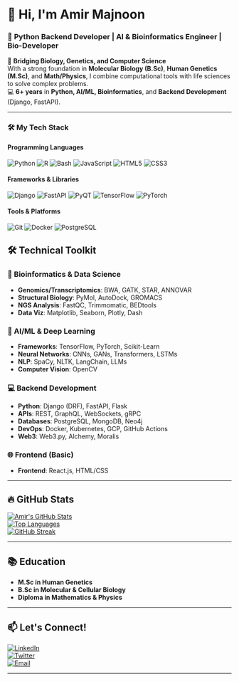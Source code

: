 # 👋 Hi, I'm Amir Majnoon  
### 🚀 **Python Backend Developer | AI & Bioinformatics Engineer | Bio-Developer**  

🔬 **Bridging Biology, Genetics, and Computer Science**  
With a strong foundation in **Molecular Biology (B.Sc)**, **Human Genetics (M.Sc)**, and **Math/Physics**, I combine computational tools with life sciences to solve complex problems.  
💻 **6+ years** in **Python, AI/ML, Bioinformatics**, and **Backend Development** (Django, FastAPI).  

---
### 🛠️ **My Tech Stack**  

#### **Programming Languages**  
![Python](https://img.shields.io/badge/Python-3776AB?logo=python&logoColor=white)
![R](https://img.shields.io/badge/R-276DC3?logo=r&logoColor=white)
![Bash](https://img.shields.io/badge/Bash-4EAA25?logo=gnu-bash&logoColor=white)
![JavaScript](https://img.shields.io/badge/JavaScript-F7DF1E?logo=javascript&logoColor=black)
![HTML5](https://img.shields.io/badge/HTML5-E34F26?logo=html5&logoColor=white)
![CSS3](https://img.shields.io/badge/CSS3-1572B6?logo=css3&logoColor=white)

#### **Frameworks & Libraries**  
![Django](https://img.shields.io/badge/Django-092E20?logo=django&logoColor=white)
![FastAPI](https://img.shields.io/badge/FastAPI-009688?logo=fastapi&logoColor=white)
![PyQT](https://img.shields.io/badge/PyQt-41CD52?logo=qt&logoColor=white)
![TensorFlow](https://img.shields.io/badge/TensorFlow-FF6F00?logo=tensorflow&logoColor=white)
![PyTorch](https://img.shields.io/badge/PyTorch-EE4C2C?logo=pytorch&logoColor=white)

#### **Tools & Platforms**  
![Git](https://img.shields.io/badge/Git-F05032?logo=git&logoColor=white)
![Docker](https://img.shields.io/badge/Docker-2496ED?logo=docker&logoColor=white)
![PostgreSQL](https://img.shields.io/badge/PostgreSQL-4169E1?logo=postgresql&logoColor=white)

## 🛠️ **Technical Toolkit**  

### **🧬 Bioinformatics & Data Science**  
- **Genomics/Transcriptomics**: BWA, GATK, STAR, ANNOVAR  
- **Structural Biology**: PyMol, AutoDock, GROMACS  
- **NGS Analysis**: FastQC, Trimmomatic, BEDtools  
- **Data Viz**: Matplotlib, Seaborn, Plotly, Dash  

### **🤖 AI/ML & Deep Learning**  
- **Frameworks**: TensorFlow, PyTorch, Scikit-Learn  
- **Neural Networks**: CNNs, GANs, Transformers, LSTMs  
- **NLP**: SpaCy, NLTK, LangChain, LLMs  
- **Computer Vision**: OpenCV  

### **💻 Backend Development**  
- **Python**: Django (DRF), FastAPI, Flask  
- **APIs**: REST, GraphQL, WebSockets, gRPC  
- **Databases**: PostgreSQL, MongoDB, Neo4j  
- **DevOps**: Docker, Kubernetes, GCP, GitHub Actions
- **Web3**: Web3.py, Alchemy, Moralis    

### **🌐 Frontend (Basic)**  
- **Frontend**: React.js, HTML/CSS  

---

## 🔥 **GitHub Stats**  
[![Amir's GitHub Stats](https://github-readme-stats.vercel.app/api?username=yourusername&show_icons=true&theme=radical&hide_border=true)](https://github.com/yourusername)  
[![Top Languages](https://github-readme-stats.vercel.app/api/top-langs/?username=yourusername&layout=compact&theme=radical&hide_border=true)](https://github.com/yourusername)  
[![GitHub Streak](https://streak-stats.demolab.com/?user=yourusername&theme=radical&hide_border=true)](https://github.com/yourusername)  

---

## 📚 **Education**  
- **M.Sc in Human Genetics**  
- **B.Sc in Molecular & Cellular Biology**  
- **Diploma in Mathematics & Physics**  

---

## 📫 **Let's Connect!**  
[![LinkedIn](https://img.shields.io/badge/LinkedIn-0077B5?style=for-the-badge&logo=linkedin&logoColor=white)](https://www.linkedin.com/in/amir-e-majnoon)  
[![Twitter](https://img.shields.io/badge/Twitter-1DA1F2?style=for-the-badge&logo=twitter&logoColor=white)](https://x.com/AmireMajnoon)  
[![Email](https://img.shields.io/badge/Email-D14836?style=for-the-badge&logo=gmail&logoColor=white)](mailto:amir.e.majnoon@gmail.com)  

---
